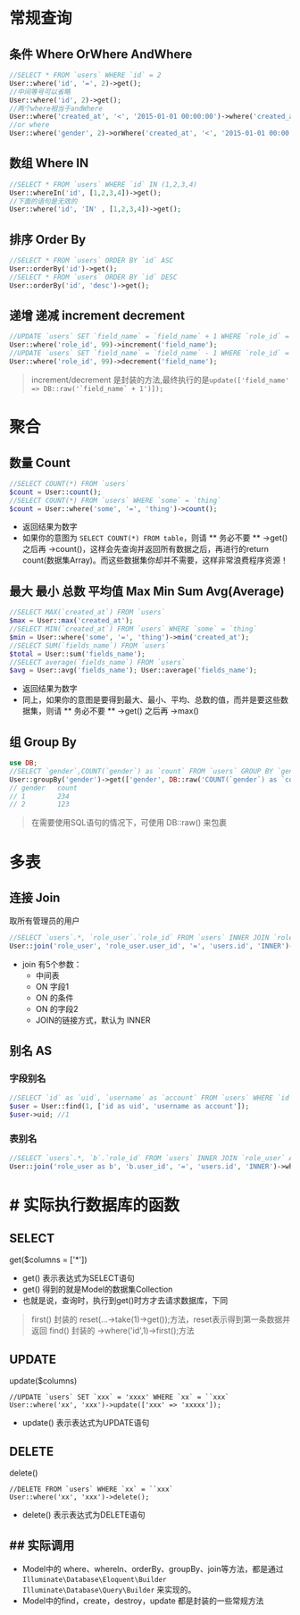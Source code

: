 # 常规查询
## 条件 Where OrWhere AndWhere
```php
//SELECT * FROM `users` WHERE `id` = 2
User::where('id', '=', 2)->get(); 
//中间等号可以省略
User::where('id', 2)->get(); 
//两个where相当于andWhere
User::where('created_at', '<', '2015-01-01 00:00:00')->where('created_at', '>', '2014-01-01 00:00:00')->get(); 
//or where
User::where('gender', 2)->orWhere('created_at', '<', '2015-01-01 00:00:00')->get(); 
```

## 数组 Where IN
```php
//SELECT * FROM `users` WHERE `id` IN (1,2,3,4)
User::whereIn('id', [1,2,3,4])->get();
//下面的语句是无效的
User::where('id', 'IN' , [1,2,3,4])->get();
```

## 排序 Order By
```php
//SELECT * FROM `users` ORDER BY `id` ASC
User::orderBy('id')->get();
//SELECT * FROM `users` ORDER BY `id` DESC
User::orderBy('id', 'desc')->get();
```

## 递增 递减 increment decrement
```php
//UPDATE `users` SET `field_name` = `field_name` + 1 WHERE `role_id` = 99
User::where('role_id', 99)->increment('field_name');
//UPDATE `users` SET `field_name` = `field_name` - 1 WHERE `role_id` = 99
User::where('role_id', 99)->decrement('field_name');
```
> increment/decrement 是封装的方法,最终执行的是```update(['field_name' => DB::raw('`field_name` + 1')]);```



# 聚合
## 数量 Count
```php
//SELECT COUNT(*) FROM `users`
$count = User::count();
//SELECT COUNT(*) FROM `users` WHERE `some` = `thing`
$count = User::where('some', '=', 'thing')->count();
```
- 返回结果为数字
- 如果你的意图为 ```SELECT COUNT(*) FROM table```，则请 ** 务必不要 ** ->get() 之后再 ->count()，这样会先查询并返回所有数据之后，再进行的return count(数据集Array)。而这些数据集你却并不需要，这样非常浪费程序资源！

## 最大 最小 总数 平均值 Max Min Sum Avg(Average)
```php
//SELECT MAX(`created_at`) FROM `users`
$max = User::max('created_at');
//SELECT MIN(`created_at`) FROM `users` WHERE `some` = `thing`
$min = User::where('some', '=', 'thing')->min('created_at');
//SELECT SUM(`fields_name`) FROM `users`
$total = User::sum('fields_name');
//SELECT average(`fields_name`) FROM `users`
$avg = User::avg('fields_name'); User::average('fields_name');
```
- 返回结果为数字
- 同上，如果你的意图是要得到最大、最小、平均、总数的值，而并是要这些数据集，则请 ** 务必不要 ** ->get() 之后再 ->max()

## 组 Group By
```php
use DB;
//SELECT `gender`,COUNT(`gender`) as `count` FROM `users` GROUP BY `gender`
User::groupBy('gender')->get(['gender', DB::raw('COUNT(`gender`) as `count`')]);
// gender	count
// 1		234
// 2		123
```
> 在需要使用SQL语句的情况下，可使用 DB::raw() 来包裹

# 多表
## 连接 Join
取所有管理员的用户
```php
//SELECT `users`.*, `role_user`.`role_id` FROM `users` INNER JOIN `role_user` ON `role_user`.`user_id` = `users`.`id` WHERE `role_user`.`role_id` = 99
User::join('role_user', 'role_user.user_id', '=', 'users.id', 'INNER')->where('role_user.role_id', 99)->get(['users.*', 'role_user.role_id'])
```
- join 有5个参数：
	- 中间表
	- ON 字段1
	- ON 的条件
	- ON 的字段2
	- JOIN的链接方式，默认为 INNER

## 别名 AS
### 字段别名
```php
//SELECT `id` as `uid`, `username` as `account` FROM `users` WHERE `id` = 1
$user = User::find(1, ['id as uid', 'username as account']);
$user->uid; //1
```
### 表别名
```php
//SELECT `users`.*, `b`.`role_id` FROM `users` INNER JOIN `role_user` AS `b` ON `b`.`user_id` = `users`.`id` WHERE `b`.`role_id` = 99
User::join('role_user as b', 'b.user_id', '=', 'users.id', 'INNER')->where('b.role_id', 99)->get(['users.*', 'b.role_id'])
```

# # 实际执行数据库的函数
## SELECT
get($columns = ['*'])
- get() 表示表达式为SELECT语句
- get() 得到的就是Model的数据集Collection
- 也就是说，查询时，执行到get()时方才去请求数据库，下同

> first() 封装的 reset(...->take(1)->get());方法，reset表示得到第一条数据并返回
> find() 封装的 ->where('id',1)->first();方法

## UPDATE
update($columns)
```
//UPDATE `users` SET `xxx` = 'xxxx' WHERE `xx` = ``xxx`
User::where('xx', 'xxx')->update(['xxx' => 'xxxxx']);
```
- update() 表示表达式为UPDATE语句

## DELETE
delete()
```
//DELETE FROM `users` WHERE `xx` = ``xxx`
User::where('xx', 'xxx')->delete();
```
- delete() 表示表达式为DELETE语句

## ## 实际调用
- Model中的 where、whereIn、orderBy、groupBy、join等方法，都是通过
	`Illuminate\Database\Eloquent\Builder`
	`Illuminate\Database\Query\Builder`
	来实现的。
- Model中的find，create，destroy，update 都是封装的一些常规方法